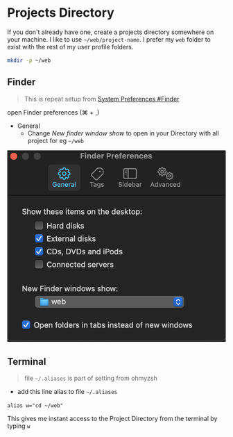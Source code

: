 # Projects Directory


If you don't already have one, create a projects directory somewhere on your machine. I like to use `~/web/project-name`. I prefer my `web` folder to exist with the rest of my user profile folders.

```bash
mkdir -p ~/web
``` 

## Finder
> This is repeat setup from [System Preferences #Finder](../SystemPreferences/README.md#Finder)

open Finder preferences (⌘ + ,)
- General
  - Change _New finder window show_ to open in your Directory with all project for eg `~/web`

![](finder-preferences-general.png)

## Terminal
  > file `~/.aliases` is part of setting from ohmyzsh

 - add this line alias to file `~/.aliases`

 `alias w="cd ~/web"`

  This gives me instant access to the Project Directory from the terminal by typing `w`
